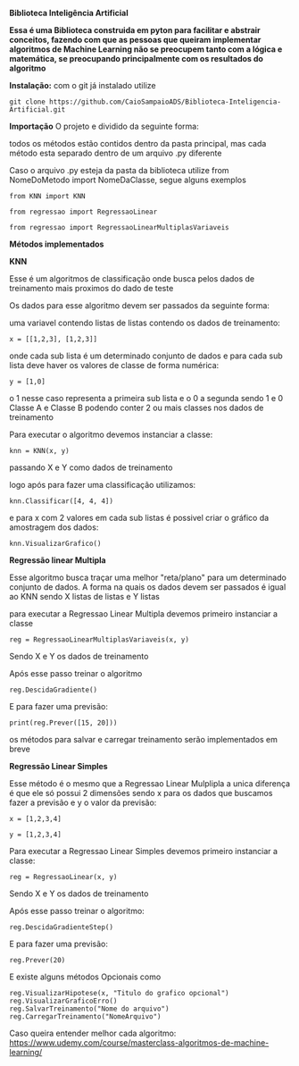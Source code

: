 **Biblioteca Inteligência Artificial**

**Essa é uma Biblioteca construida em pyton para facilitar e abstrair conceitos, fazendo com que as pessoas que queiram implementar algoritmos de Machine Learning não se preocupem tanto com a lógica e matemática, se preocupando principalmente com os resultados do algoritmo**

**Instalação:** 
com o git já instalado utilize

    git clone https://github.com/CaioSampaioADS/Biblioteca-Inteligencia-Artificial.git

**Importação**
O projeto e dividido da seguinte forma:

todos os métodos estão contidos dentro da pasta principal, mas cada método esta separado dentro de um arquivo .py diferente

Caso o arquivo .py esteja da pasta da biblioteca utilize from NomeDoMetodo import NomeDaClasse, segue alguns exemplos

    from KNN import KNN

    from regressao import RegressaoLinear

    from regressao import RegressaoLinearMultiplasVariaveis


**Métodos implementados**

**KNN**

Esse é um algoritmos de classificação onde busca pelos dados de treinamento mais proximos do dado de teste

Os dados para esse algoritmo devem ser passados da seguinte forma: 

uma variavel contendo listas de listas contendo os dados de treinamento:

    x = [[1,2,3], [1,2,3]]

onde cada sub lista é um determinado conjunto de dados
e para cada sub lista deve haver os valores de classe de forma numérica:

    y = [1,0]

o 1 nesse caso representa a primeira sub lista e o 0 a segunda sendo 1 e 0 Classe A e Classe B podendo conter 2 ou mais classes nos dados de treinamento

Para executar o algoritmo devemos instanciar a classe:

    knn = KNN(x, y)

passando X e Y como dados de treinamento

logo após para fazer uma classificação utilizamos:

    knn.Classificar([4, 4, 4])

e para x com 2 valores em cada sub listas é possivel criar o gráfico da amostragem dos dados:

    knn.VisualizarGrafico()

**Regressão linear Multipla**

Esse algoritmo busca traçar uma melhor "reta/plano" para um determinado conjunto de dados.
A forma na quais os dados devem ser passados é igual ao KNN sendo X listas de listas e Y listas

para executar a Regressao Linear Multipla devemos primeiro instanciar a classe

    reg = RegressaoLinearMultiplasVariaveis(x, y)

Sendo X e Y os dados de treinamento

Após esse passo treinar o algoritmo

    reg.DescidaGradiente()

E para fazer uma previsão:

    print(reg.Prever([15, 20]))

os métodos para salvar e carregar treinamento serão implementados em breve


**Regressão Linear Simples**

Esse método é o mesmo que a Regressao Linear Mulplipla a unica diferença é que ele só possui 2 dimensões sendo x para os dados
que buscamos fazer a previsão e y o valor da previsão:

    x = [1,2,3,4]

    y = [1,2,3,4]

Para executar a Regressao Linear Simples devemos primeiro instanciar a classe:

    reg = RegressaoLinear(x, y)

Sendo X e Y os dados de treinamento

Após esse passo treinar o algoritmo:

    reg.DescidaGradienteStep()

E para fazer uma previsão:

    reg.Prever(20)
    
E existe alguns métodos Opcionais como 
    
    reg.VisualizarHipotese(x, "Titulo do grafico opcional")
    reg.VisualizarGraficoErro()
    reg.SalvarTreinamento("Nome do arquivo")
    reg.CarregarTreinamento("NomeArquivo")
    
    
Caso queira entender melhor cada algoritmo: https://www.udemy.com/course/masterclass-algoritmos-de-machine-learning/


